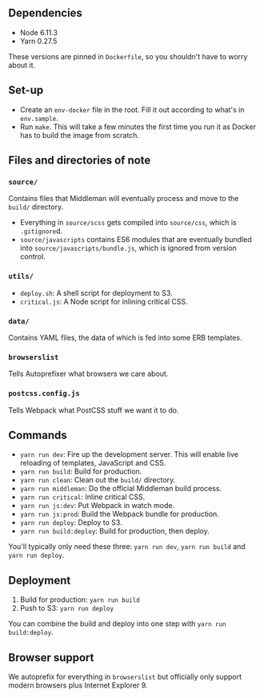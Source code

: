 ## Dependencies
+ Node 6.11.3
+ Yarn 0.27.5

These versions are pinned in `Dockerfile`, so you shouldn't have to worry about it.


## Set-up
+ Create an `env-docker` file in the root. Fill it out according to what's in `env.sample`.
+ Run `make`. This will take a few minutes the first time you run it as Docker has to build the image from scratch.


## Files and directories of note
### `source/`
Contains files that Middleman will eventually process and move to the `build/` directory.

+ Everything in `source/scss` gets compiled into `source/css`, which is `.gitignore`d.
+ `source/javascripts` contains ES6 modules that are eventually bundled into `source/javascripts/bundle.js`, which is ignored from version control.

### `utils/`
+ `deploy.sh`: A shell script for deployment to S3.
+ `critical.js`: A Node script for inlining critical CSS.

### `data/`
Contains YAML files, the data of which is fed into some ERB templates.

### `browserslist`
Tells Autoprefixer what browsers we care about.

### `postcss.config.js`
Tells Webpack what PostCSS stuff we want it to do.


## Commands
+ `yarn run dev`: Fire up the development server. This will enable live reloading of templates, JavaScript and CSS.
+ `yarn run build`: Build for production.
+ `yarn run clean`: Clean out the `build/` directory.
+ `yarn run middleman`: Do the official Middleman build process.
+ `yarn run critical`: Inline critical CSS.
+ `yarn run js:dev`: Put Webpack in watch mode.
+ `yarn run js:prod`: Build the Webpack bundle for production.
+ `yarn run deploy`: Deploy to S3.
+ `yarn run build:deploy`: Build for production, then deploy.

You'll typically only need these three: `yarn run dev`, `yarn run build` and `yarn run deploy`.


## Deployment
1. Build for production: `yarn run build`
2. Push to S3: `yarn run deploy`

You can combine the build and deploy into one step with `yarn run build:deploy`.


## Browser support
We autoprefix for everything in `browserslist` but officially only support modern browsers plus Internet Explorer 9.
